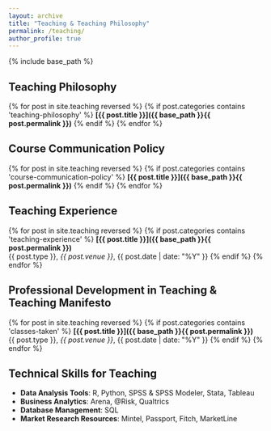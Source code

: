 ```yaml
---
layout: archive
title: "Teaching & Teaching Philosophy"
permalink: /teaching/
author_profile: true
---
```


{% include base_path %}

## Teaching Philosophy

{% for post in site.teaching reversed %}
  {% if post.categories contains 'teaching-philosophy' %}
**[{{ post.title }}]({{ base_path }}{{ post.permalink }})**
  {% endif %}
{% endfor %}

## Course Communication Policy

{% for post in site.teaching reversed %}
  {% if post.categories contains 'course-communication-policy' %}
**[{{ post.title }}]({{ base_path }}{{ post.permalink }})**
  {% endif %}
{% endfor %}


## Teaching Experience

{% for post in site.teaching reversed %}
  {% if post.categories contains 'teaching-experience' %}
**[{{ post.title }}]({{ base_path }}{{ post.permalink }})**  
{{ post.type }}, *{{ post.venue }}*, {{ post.date | date: "%Y" }}
  {% endif %}
{% endfor %}

## Professional Development in Teaching & Teaching Manifesto

{% for post in site.teaching reversed %}
  {% if post.categories contains 'classes-taken' %}
**[{{ post.title }}]({{ base_path }}{{ post.permalink }})**  
{{ post.type }}, *{{ post.venue }}*, {{ post.date | date: "%Y" }}
  {% endif %}
{% endfor %}

## Technical Skills for Teaching

* **Data Analysis Tools**: R, Python, SPSS & SPSS Modeler, Stata, Tableau
* **Business Analytics**: Arena, @Risk, Qualtrics
* **Database Management**: SQL
* **Market Research Resources**: Mintel, Passport, Fitch, MarketLine